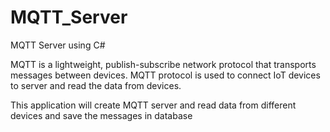 # MQTT_Server
MQTT Server using C#

MQTT is a lightweight, publish-subscribe network protocol that transports messages between devices.
MQTT protocol is used to connect IoT devices to server and read the data from devices.

This application will create MQTT server and read data from different devices and save the messages in database 
